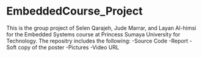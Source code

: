 # EmbeddedCourse_Project
This is the group project of Selen Qarajeh, Jude Marrar, and Layan Al-himsi for the Embedded Systems course at Princess Sumaya University for Technology.
The repositry includes the following:
-Source Code
-Report
-Soft copy of the poster
-Pictures 
-Video URL 


